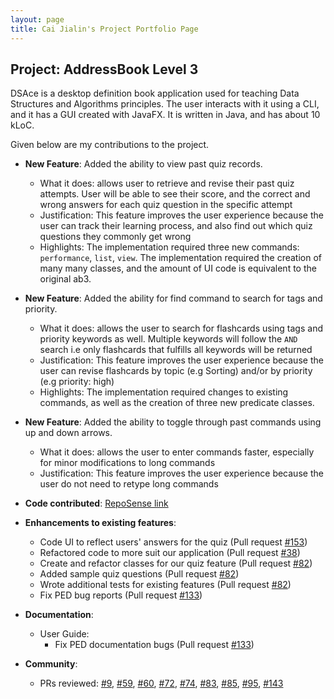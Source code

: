 ```yaml
---
layout: page
title: Cai Jialin's Project Portfolio Page
---
```


## Project: AddressBook Level 3

DSAce is a desktop definition book application used for teaching Data Structures and Algorithms principles. The user interacts with it using a CLI, and it has a GUI created with JavaFX.
It is written in Java, and has about 10 kLoC.

Given below are my contributions to the project.

* **New Feature**: Added the ability to view past quiz records.
  * What it does: allows user to retrieve and revise their past quiz attempts. User will be able to see their score, and the correct and wrong answers
  for each quiz question in the specific attempt
  * Justification: This feature improves the user experience because the user can track their learning process, and also find out which quiz questions
  they commonly get wrong
  * Highlights: The implementation required three new commands: `performance`, `list`, `view`. The implementation required the creation of many many classes, and
    the amount of UI code is equivalent to the original ab3.

* **New Feature**: Added the ability for find command to search for tags and priority.
  * What it does: allows the user to search for flashcards using tags and priority keywords as well. Multiple keywords will follow the `AND` search
  i.e only flashcards that fulfills all keywords will be returned
  * Justification: This feature improves the user experience because the user can revise flashcards by topic (e.g Sorting) and/or by priority (e.g priority: high)
  * Highlights: The implementation required changes to existing commands, as well as the creation of three new predicate classes.

* **New Feature**: Added the ability to toggle through past commands using up and down arrows.
    * What it does: allows the user to enter commands faster, especially for minor modifications to long commands
    * Justification: This feature improves the user experience because the user do not need to retype long commands

* **Code contributed**: [RepoSense link](https://nus-cs2103-ay2021s1.github.io/tp-dashboard/#breakdown=true&search=jialin7878&sort=groupTitle&sortWithin=title&since=2020-08-14&timeframe=commit&mergegroup=&groupSelect=groupByRepos&checkedFileTypes=docs~functional-code~test-code~other)

* **Enhancements to existing features**:
  * Code UI to reflect users' answers for the quiz (Pull request [\#153]())
  * Refactored code to more suit our application (Pull request [\#38]())
  * Create and refactor classes for our quiz feature (Pull request [\#82]())
  * Added sample quiz questions (Pull request [\#82]())
  * Wrote additional tests for existing features (Pull request [\#82]())
  * Fix PED bug reports (Pull request [\#133]())

* **Documentation**:
  * User Guide:
    * Fix PED documentation bugs (Pull request [\#133]())

* **Community**:
  * PRs reviewed: [\#9](), [\#59](), [\#60](), [\#72](), [\#74](), [\#83](), [\#85](), [\#95](), [\#143]()


